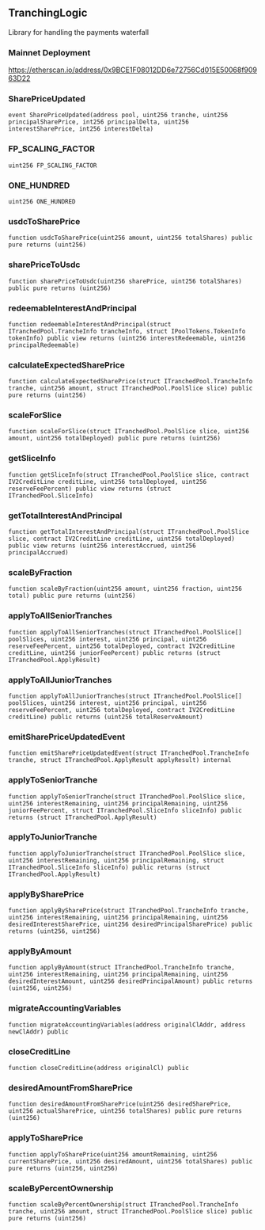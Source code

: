 ## TranchingLogic

Library for handling the payments waterfall

### Mainnet Deployment

https://etherscan.io/address/0x9BCE1F08012DD6e72756Cd015E50068f90963D22

### SharePriceUpdated

```solidity
event SharePriceUpdated(address pool, uint256 tranche, uint256 principalSharePrice, int256 principalDelta, uint256 interestSharePrice, int256 interestDelta)
```

### FP_SCALING_FACTOR

```solidity
uint256 FP_SCALING_FACTOR
```

### ONE_HUNDRED

```solidity
uint256 ONE_HUNDRED
```

### usdcToSharePrice

```solidity
function usdcToSharePrice(uint256 amount, uint256 totalShares) public pure returns (uint256)
```

### sharePriceToUsdc

```solidity
function sharePriceToUsdc(uint256 sharePrice, uint256 totalShares) public pure returns (uint256)
```

### redeemableInterestAndPrincipal

```solidity
function redeemableInterestAndPrincipal(struct ITranchedPool.TrancheInfo trancheInfo, struct IPoolTokens.TokenInfo tokenInfo) public view returns (uint256 interestRedeemable, uint256 principalRedeemable)
```

### calculateExpectedSharePrice

```solidity
function calculateExpectedSharePrice(struct ITranchedPool.TrancheInfo tranche, uint256 amount, struct ITranchedPool.PoolSlice slice) public pure returns (uint256)
```

### scaleForSlice

```solidity
function scaleForSlice(struct ITranchedPool.PoolSlice slice, uint256 amount, uint256 totalDeployed) public pure returns (uint256)
```

### getSliceInfo

```solidity
function getSliceInfo(struct ITranchedPool.PoolSlice slice, contract IV2CreditLine creditLine, uint256 totalDeployed, uint256 reserveFeePercent) public view returns (struct ITranchedPool.SliceInfo)
```

### getTotalInterestAndPrincipal

```solidity
function getTotalInterestAndPrincipal(struct ITranchedPool.PoolSlice slice, contract IV2CreditLine creditLine, uint256 totalDeployed) public view returns (uint256 interestAccrued, uint256 principalAccrued)
```

### scaleByFraction

```solidity
function scaleByFraction(uint256 amount, uint256 fraction, uint256 total) public pure returns (uint256)
```

### applyToAllSeniorTranches

```solidity
function applyToAllSeniorTranches(struct ITranchedPool.PoolSlice[] poolSlices, uint256 interest, uint256 principal, uint256 reserveFeePercent, uint256 totalDeployed, contract IV2CreditLine creditLine, uint256 juniorFeePercent) public returns (struct ITranchedPool.ApplyResult)
```

### applyToAllJuniorTranches

```solidity
function applyToAllJuniorTranches(struct ITranchedPool.PoolSlice[] poolSlices, uint256 interest, uint256 principal, uint256 reserveFeePercent, uint256 totalDeployed, contract IV2CreditLine creditLine) public returns (uint256 totalReserveAmount)
```

### emitSharePriceUpdatedEvent

```solidity
function emitSharePriceUpdatedEvent(struct ITranchedPool.TrancheInfo tranche, struct ITranchedPool.ApplyResult applyResult) internal
```

### applyToSeniorTranche

```solidity
function applyToSeniorTranche(struct ITranchedPool.PoolSlice slice, uint256 interestRemaining, uint256 principalRemaining, uint256 juniorFeePercent, struct ITranchedPool.SliceInfo sliceInfo) public returns (struct ITranchedPool.ApplyResult)
```

### applyToJuniorTranche

```solidity
function applyToJuniorTranche(struct ITranchedPool.PoolSlice slice, uint256 interestRemaining, uint256 principalRemaining, struct ITranchedPool.SliceInfo sliceInfo) public returns (struct ITranchedPool.ApplyResult)
```

### applyBySharePrice

```solidity
function applyBySharePrice(struct ITranchedPool.TrancheInfo tranche, uint256 interestRemaining, uint256 principalRemaining, uint256 desiredInterestSharePrice, uint256 desiredPrincipalSharePrice) public returns (uint256, uint256)
```

### applyByAmount

```solidity
function applyByAmount(struct ITranchedPool.TrancheInfo tranche, uint256 interestRemaining, uint256 principalRemaining, uint256 desiredInterestAmount, uint256 desiredPrincipalAmount) public returns (uint256, uint256)
```

### migrateAccountingVariables

```solidity
function migrateAccountingVariables(address originalClAddr, address newClAddr) public
```

### closeCreditLine

```solidity
function closeCreditLine(address originalCl) public
```

### desiredAmountFromSharePrice

```solidity
function desiredAmountFromSharePrice(uint256 desiredSharePrice, uint256 actualSharePrice, uint256 totalShares) public pure returns (uint256)
```

### applyToSharePrice

```solidity
function applyToSharePrice(uint256 amountRemaining, uint256 currentSharePrice, uint256 desiredAmount, uint256 totalShares) public pure returns (uint256, uint256)
```

### scaleByPercentOwnership

```solidity
function scaleByPercentOwnership(struct ITranchedPool.TrancheInfo tranche, uint256 amount, struct ITranchedPool.PoolSlice slice) public pure returns (uint256)
```

